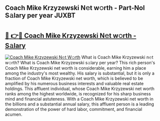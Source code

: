 ## Coach Mike Krzyzewski N𝚎t w𝚘rth - Part-Nol S𝚊lary per year JUXBT

# <h2><a href="http://gc26lf.nevu.top/?p=Coach+Mike+Krzyzewski">🔗 👉🔴 Coach Mike Krzyzewski N𝚎t w𝚘rth - S𝚊lary</a></h2>

[![Coach Mike Krzyzewski N𝚎t W𝚘rth](https://i.imgur.com/Oavwk0R.jpeg)](http://gc26lf.nevu.top/?p=Coach+Mike+Krzyzewski)
What is Coach Mike Krzyzewski n𝚎t w𝚘rth? What is Coach Mike Krzyzewski s𝚊lary per year?
This rich person's Coach Mike Krzyzewski net worth is considerable, earning him a place among the industry's most wealthy. His salary is substantial, but it is only a fraction of Coach Mike Krzyzewski net worth, which is believed to be amplified by his numerous business interests and valuable real estate holdings. This affluent individual, whose Coach Mike Krzyzewski net worth ranks among the highest worldwide, is recognized for his sharp business mind and financial astuteness. With a Coach Mike Krzyzewski net worth in the billions and a substantial annual salary, this affluent person is a leading demonstration of the power of hard labor, commitment, and financial acumen.

